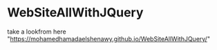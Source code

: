 # WebSiteAllWithJQuery
take a lookfrom here "https://mohamedhamadaelshenawy.github.io/WebSiteAllWithJQuery/"
